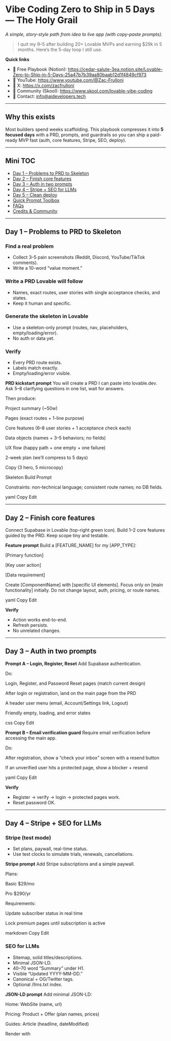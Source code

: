 # Vibe Coding Zero to Ship in 5 Days — The Holy Grail

*A simple, story-style path from idea to live app (with copy-paste prompts).*

> I quit my 9–5 after building 20+ Lovable MVPs and earning $29k in 5 months. Here’s the 5-day loop I still use.

**Quick links**

- 📘 Free Playbook (Notion): https://cedar-salute-3ea.notion.site/Lovable-Zero-to-Ship-in-5-Days-25a47b7b39aa80baab12d1f4849cf973  
- 🎥 YouTube: https://www.youtube.com/@Zac-Frulloni  
- 💬 X: https://x.com/zacfrulloni  
- 👥 Community (Skool): https://www.skool.com/lovable-vibe-coding  
- 📧 Contact: info@aidevelopers.tech

---

## Why this exists

Most builders spend weeks scaffolding. This playbook compresses it into **5 focused days** with a PRD, prompts, and guardrails so you can ship a paid-ready MVP fast (auth, core features, Stripe, SEO, deploy).

---

## Mini TOC

- [Day 1 – Problems to PRD to Skeleton](#day-1--problems-to-prd-to-skeleton)  
- [Day 2 – Finish core features](#day-2--finish-core-features)  
- [Day 3 – Auth in two prompts](#day-3--auth-in-two-prompts)  
- [Day 4 – Stripe + SEO for LLMs](#day-4--stripe--seo-for-llms)  
- [Day 5 – Clean deploy](#day-5--clean-deploy)  
- [Quick Prompt Toolbox](#quick-prompt-toolbox)  
- [FAQs](#faqs)  
- [Credits & Community](#credits--community)

---

## Day 1 – Problems to PRD to Skeleton

### Find a real problem
- Collect 3–5 pain screenshots (Reddit, Discord, YouTube/TikTok comments).
- Write a 10-word “value moment.”

### Write a PRD Lovable will follow
- Names, exact routes, user stories with single acceptance checks, and states.
- Keep it human and specific.

### Generate the skeleton in Lovable
- Use a skeleton-only prompt (routes, nav, placeholders, empty/loading/error).
- No auth or data yet.

### Verify
- Every PRD route exists.
- Labels match exactly.
- Empty/loading/error visible.

**PRD kickstart prompt**
You will create a PRD I can paste into lovable.dev.
Ask 5–8 clarifying questions in one list, wait for answers.

Then produce:

Project summary (~50w)

Pages (exact routes + 1-line purpose)

Core features (6–8 user stories + 1 acceptance check each)

Data objects (names + 3–5 behaviors; no fields)

UX flow (happy path + one empty + one failure)

2-week plan (we’ll compress to 5 days)

Copy (3 hero, 5 microcopy)

Skeleton Build Prompt

Constraints: non-technical language; consistent route names; no DB fields.

yaml
Copy
Edit

---

## Day 2 – Finish core features

Connect Supabase in Lovable (top-right green icon). Build 1–2 core features guided by the PRD. Keep scope tiny and testable.

**Feature prompt**
Build a [FEATURE_NAME] for my [APP_TYPE]:

[Primary function]

[Key user action]

[Data requirement]

Create [ComponentName] with [specific UI elements].
Focus only on [main functionality] initially.
Do not change layout, auth, pricing, or route names.

yaml
Copy
Edit

**Verify**
- Action works end-to-end.  
- Refresh persists.  
- No unrelated changes.

---

## Day 3 – Auth in two prompts

**Prompt A – Login, Register, Reset**
Add Supabase authentication.

Do:

Login, Register, and Password Reset pages (match current design)

After login or registration, land on the main page from the PRD

A header user menu (email, Account/Settings link, Logout)

Friendly empty, loading, and error states

css
Copy
Edit

**Prompt B – Email verification guard**
Require email verification before accessing the main app.

Do:

After registration, show a “check your inbox” screen with a resend button

If an unverified user hits a protected page, show a blocker + resend

yaml
Copy
Edit

**Verify**
- Register → verify → login → protected pages work.  
- Reset password OK.

---

## Day 4 – Stripe + SEO for LLMs

### Stripe (test mode)
- Set plans, paywall, real-time status.  
- Use test clocks to simulate trials, renewals, cancellations.

**Stripe prompt**
Add Stripe subscriptions and a simple paywall.

Plans:

Basic $29/mo

Pro $290/yr

Requirements:

Update subscriber status in real time

Lock premium pages until subscription is active

markdown
Copy
Edit

### SEO for LLMs
- Sitemap, solid titles/descriptions.  
- Minimal JSON-LD.  
- 40–70 word “Summary” under H1.  
- Visible “Updated YYYY-MM-DD.”  
- Canonical + OG/Twitter tags.  
- Optional /llms.txt index.

**JSON-LD prompt**
Add minimal JSON-LD:

Home: WebSite (name, url)

Pricing: Product + Offer (plan names, prices)

Guides: Article (headline, dateModified)

Render with <script type="application/ld+json"> matching visible content.

yaml
Copy
Edit

---

## Day 5 – Clean deploy

**Option A**: Deploy inside Lovable with a custom domain.  
**Option B**: Push to GitHub → Vercel/Netlify (dev/main branches).

**Final check**
- Routes match PRD.  
- Auth + Stripe pass.  
- SEO basics present.  
- Core flow demos in under 2 minutes.

---

## Quick Prompt Toolbox

**Constrain scope**
Touch only these files: [list]. Do not modify layouts, auth, pricing, or global styles.

markdown
Copy
Edit

**Investigate before coding**
List the 3 most likely causes of <bug> and how to confirm each. Wait for approval before changing code.

vbnet
Copy
Edit

**Try a new angle**
Use a different solution than before. Keep the same scope and constraints.

yaml
Copy
Edit

**UI nit (Visual Edit)**  
“Reduce top padding by half and left align the text.”

---

## FAQs

**Do I need Cursor?**  
Only if your app is complex. For most micro-SaaS, Lovable is enough.

**Will clients care that it’s AI-assisted?**  
Clients care about outcomes. Show a working product and clean code.

**How much time per day?**  
Plan 1–3 focused hours for 5 days. Short, scoped prompts beat marathons.

---

## Credits & Community

Created by **Zac Frulloni**. This playbook (and the Notion version) is free. If you want help getting your first Upwork client, stuck on prompts, or need reviews:

- 👥 Join the Skool community: https://www.skool.com/lovable-vibe-coding  
- 📘 Free Playbook (Notion): https://cedar-salute-3ea.notion.site/Lovable-Zero-to-Ship-in-5-Days-25a47b7b39aa80baab12d1f4849cf973

If this saved you time, **star this repo** and share it with a builder who needs momentum.
